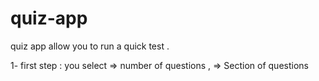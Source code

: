 # quiz-app

quiz app allow you to  run a quick test .

1- first step :
you select 
    => number of questions ,
    => Section  of questions